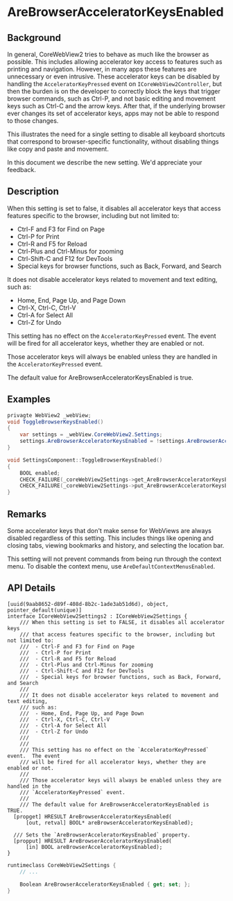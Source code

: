 # AreBrowserAcceleratorKeysEnabled

## Background
In general, CoreWebView2 tries to behave as much like the browser as possible.
This includes allowing accelerator key access to features such as printing and
navigation.  However, in many apps these features are unnecessary or even
intrusive.  These accelerator keys can be disabled by handling the
`AcceleratorKeyPressed` event on `ICoreWebView2Controller`, but then the burden
is on the developer to correctly block the keys that trigger browser commands,
such as Ctrl-P, and not basic editing and movement keys such as Ctrl-C and the
arrow keys.  After that, if the underlying browser ever changes its set of
accelerator keys, apps may not be able to respond to those changes.

This illustrates the need for a single setting to disable all keyboard shortcuts
that correspond to browser-specific functionality, without disabling things like
copy and paste and movement.

In this document we describe the new setting. We'd appreciate your feedback.


## Description
When this setting is set to false, it disables all accelerator keys that access
features specific to the browser, including but not limited to:
- Ctrl-F and F3 for Find on Page
- Ctrl-P for Print
- Ctrl-R and F5 for Reload
- Ctrl-Plus and Ctrl-Minus for zooming
- Ctrl-Shift-C and F12 for DevTools
- Special keys for browser functions, such as Back, Forward, and Search

It does not disable accelerator keys related to movement and text editing, such
as:
- Home, End, Page Up, and Page Down
- Ctrl-X, Ctrl-C, Ctrl-V
- Ctrl-A for Select All
- Ctrl-Z for Undo

This setting has no effect on the `AcceleratorKeyPressed` event.  The event will
be fired for all accelerator keys, whether they are enabled or not.

Those accelerator keys will always be enabled unless they are handled in the
`AcceleratorKeyPressed` event.

The default value for AreBrowserAcceleratorKeysEnabled is true.

## Examples
```c#
privagte WebView2 _webView;
void ToggleBrowserKeysEnabled()
{
    var settings = _webView.CoreWebView2.Settings;
    settings.AreBrowserAcceleratorKeysEnabled = !settings.AreBrowserAcceleratorKeysEnabled;
}
```

```cpp
void SettingsComponent::ToggleBrowserKeysEnabled()
{
    BOOL enabled;
    CHECK_FAILURE(_coreWebView2Settings->get_AreBrowserAcceleratorKeysEnabled(&enabled));
    CHECK_FAILURE(_coreWebView2Settings->put_AreBrowserAcceleratorKeysEnabled(enabled ? FALSE : TRUE));
}
```


## Remarks
Some accelerator keys that don't make sense for WebViews are always disabled
regardless of this setting.  This includes things like opening and closing tabs,
viewing bookmarks and history, and selecting the location bar.

This setting will not prevent commands from being run through the context menu.
To disable the context menu, use `AreDefaultContextMenusEnabled`.


## API Details
```
[uuid(9aab8652-d89f-408d-8b2c-1ade3ab51d6d), object, pointer_default(unique)]
interface ICoreWebView2Settings2 : ICoreWebView2Settings {
    /// When this setting is set to FALSE, it disables all accelerator keys
    /// that access features specific to the browser, including but not limited to:
    ///  - Ctrl-F and F3 for Find on Page
    ///  - Ctrl-P for Print
    ///  - Ctrl-R and F5 for Reload
    ///  - Ctrl-Plus and Ctrl-Minus for zooming
    ///  - Ctrl-Shift-C and F12 for DevTools
    ///  - Special keys for browser functions, such as Back, Forward, and Search
    ///
    /// It does not disable accelerator keys related to movement and text editing,
    /// such as:
    ///  - Home, End, Page Up, and Page Down
    ///  - Ctrl-X, Ctrl-C, Ctrl-V
    ///  - Ctrl-A for Select All
    ///  - Ctrl-Z for Undo
    ///
    ///
    /// This setting has no effect on the `AcceleratorKeyPressed` event.  The event
    /// will be fired for all accelerator keys, whether they are enabled or not.
    ///
    /// Those accelerator keys will always be enabled unless they are handled in the
    /// `AcceleratorKeyPressed` event.
    ///
    /// The default value for AreBrowserAcceleratorKeysEnabled is TRUE.
  [propget] HRESULT AreBrowserAcceleratorKeysEnabled(
      [out, retval] BOOL* areBrowserAcceleratorKeysEnabled);

  /// Sets the `AreBrowserAcceleratorKeysEnabled` property.
  [propput] HRESULT AreBrowserAcceleratorKeysEnabled(
      [in] BOOL areBrowserAcceleratorKeysEnabled);
}
```

```c# (but actually midl3)
runtimeclass CoreWebView2Settings {
    // ...
    
    Boolean AreBrowserAcceleratorKeysEnabled { get; set; };
}
```

